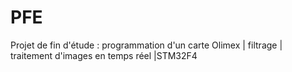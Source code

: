 # PFE
Projet de fin d'étude : programmation d'un carte Olimex | filtrage | traitement d'images en temps réel |STM32F4
